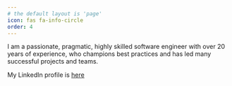 ```yaml
---
# the default layout is 'page'
icon: fas fa-info-circle
order: 4
---
```


I am a passionate, pragmatic, highly skilled software engineer with over 20 years of experience, who champions best practices and has led many successful projects and teams.

My LinkedIn profile is [here](https://www.linkedin.com/in/iandpowell/)